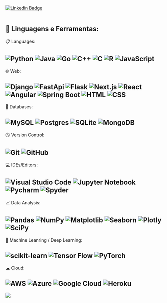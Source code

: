 [![Linkedin Badge](https://img.shields.io/badge/linkedin-%230077B5.svg?style=flat&logo=linkedin&logoColor=white&link=https://www.linkedin.com/in/caiquemirand4//)](https://www.linkedin.com/in/caiquemirand4//)
<br></br>

 ## 🚀 **Linguagens e Ferramentas:**


 📋 Languages:

 ![Python](https://img.shields.io/badge/Python-3776AB?style=flat&logo=python&logoColor=white)
 ![Java](https://img.shields.io/badge/Java-%23ED8B00.svg??style=for-the-badge&logo=openjdk&logoColor=black)
 ![Go](https://img.shields.io/badge/go-3776AB?style=flat&logo=GO&logoColor=white)
 ![C++](https://img.shields.io/badge/C++-%2300599C.svg?style=flat&logo=c%2B%2B&logoColor=white)
 ![C](https://img.shields.io/badge/C-00599C?logo=c&logoColor=white)
 ![R](https://img.shields.io/badge/R-%23276DC3.svg?style=flat&logo=r&logoColor=white)
 ![JavaScript](https://img.shields.io/badge/JavaScript-F7DF1E?style=flat&logo=javascript&logoColor=black)
---
 🌐 Web:

 ![Django](https://img.shields.io/badge/Django-092E20?style=fflat&logo=django&logoColor=white)
 ![FastApi](https://img.shields.io/badge/-FastAPI-009688?style=flat&logo=fastapi&logoColor=white)
 ![Flask](https://img.shields.io/badge/Flask-000000?style=flat&logo=flask&logoColor=white)
 ![Next.js](https://img.shields.io/badge/Next.js-black?logo=next.js&logoColor=white)
 ![React](https://img.shields.io/badge/React-%2320232a.svg?logo=react&logoColor=%2361DAFB)
 ![Angular](https://img.shields.io/badge/Angular-%23DD0031.svg?logo=angular&logoColor=white)
 ![Spring Boot](https://img.shields.io/badge/Spring%20Boot-6DB33F?logo=springboot&logoColor=fff)
 ![HTML](https://img.shields.io/badge/HTML-239120?style=flat&logo=html5&logoColor=white)
 ![CSS](https://img.shields.io/badge/CSS-239120?&style=flat&logo=css3&logoColor=white)
---
 💾 Databases:

 ![MySQL](https://img.shields.io/badge/MySQL-005C84?style=flat&logo=mysql&logoColor=white)
 ![Postgres](https://img.shields.io/badge/PostgreSQL-316192?style=flat&logo=postgresql&logoColor=white)
 ![SQLite](https://img.shields.io/badge/sqlite-%2307405e.svg?style=flat&logo=sqlite&logoColor=white)
 ![MongoDB](https://img.shields.io/badge/MongoDB-%234ea94b.svg?style=flat&logo=mongodb&logoColor=white)
---
 
 🕓 Version Control:

 ![Git](https://img.shields.io/badge/git-%23F05033.svg?style=flat&logo=git&logoColor=white)
 ![GitHub](https://img.shields.io/badge/github-%23121011.svg?style=flat&logo=github&logoColor=white)
---
 💻 IDEs/Editors:

 ![Visual Studio Code](https://img.shields.io/badge/Visual%20Studio%20Code-0078d7.svg?style=flat&logo=visual-studio-code&logoColor=white)
 ![Jupyter Notebook](https://img.shields.io/badge/jupyter-%23FA0F00.svg?style=flat&logo=jupyter&logoColor=white)
 ![Pycharm](https://img.shields.io/badge/-Pycharm-black?logo=pycharm&logoColor=green&style=flat)
 ![Spyder](https://img.shields.io/badge/Spyder-838485?style=flat&logo=spyder%20ide&logoColor=maroon)
 ---
 📈 Data Analysis:

 ![Pandas](https://img.shields.io/badge/pandas-%23150458.svg?style=flat&logo=pandas&logoColor=white)
 ![NumPy](https://img.shields.io/badge/numpy-%23013243.svg?style=flat&logo=numpy&logoColor=white)
 ![Matplotlib](https://img.shields.io/badge/Matplotlib-%233F4F75.svg?style=flat&logo)
 ![Seaborn](https://img.shields.io/badge/Seaborn-%233F4F75.svg?style=flat&logo)
 ![Plotly](https://img.shields.io/badge/Plotly-%233F4F75.svg?style=flat&logo=plotly&logoColor=white)
 ![SciPy](https://img.shields.io/badge/SciPy-%230C55A5.svg?style=flat&logo=scipy&logoColor=%white)
---

 🤖 Machine Leanring / Deep Learning:

 ![scikit-learn](https://img.shields.io/badge/scikit--learn-%23F7931E.svg?style=flat&logo=scikit-learn&logoColor=white)
 ![Tensor Flow](https://img.shields.io/badge/-TensorFlow-black?logo=tensorflow&logoColor=orange&style=flat)
 ![PyTorch](https://img.shields.io/badge/PyTorch-%23EE4C2C.svg?style=flat&logo=PyTorch&logoColor=white)
---
 ☁ Cloud:

 ![AWS](https://img.shields.io/badge/AWS-%23FF9900.svg?style=flat&logo=amazon-aws&logoColor=white)
 ![Azure](https://img.shields.io/badge/azure-%230072C6.svg?style=flat&logo=microsoftazure&logoColor=white)
 ![Google Cloud](https://img.shields.io/badge/GoogleCloud-%234285F4.svg?style=flat&logo=google-cloud&logoColor=white)
 ![Heroku](https://img.shields.io/badge/heroku-%23430098.svg?style=flat&logo=heroku&logoColor=white)
---

<a href="https://github.com/caiquemiranda/github-profile-views-counter"><img src="https://komarev.com/ghpvc/?username=caiquemiranda"></a>

<br/>
